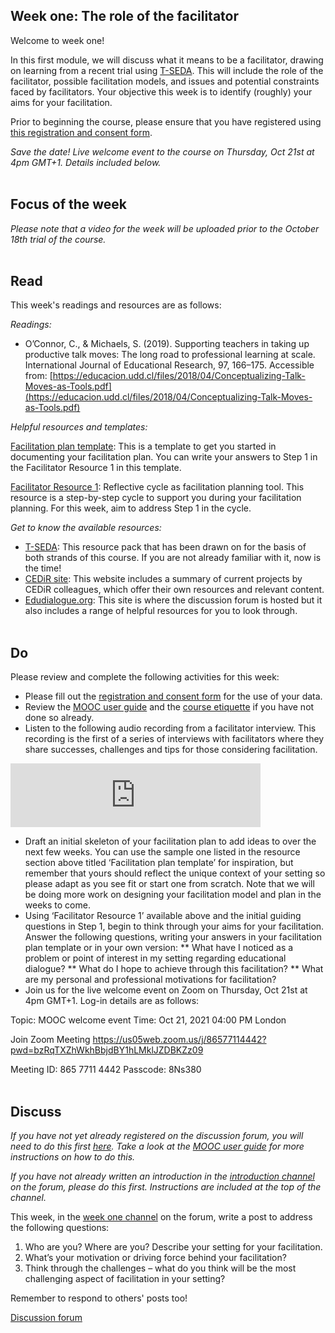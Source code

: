 ## Week one: The role of the facilitator


Welcome to week one!


In this first module, we will discuss what it means to be a facilitator, drawing on learning from a recent trial using [T-SEDA](https://www.educ.cam.ac.uk/research/programmes/tseda/). This will include the role of the facilitator, possible facilitation models, and issues and potential constraints faced by facilitators. Your objective this week is to identify (roughly) your aims for your facilitation.

Prior to beginning the course, please ensure that you have registered using [this registration and consent form](https://docs.google.com/forms/d/e/1FAIpQLSdVGqzG-GIDHSu8U08oDWFrMHdD8bd1ignlVQ5tUBtrw8dpPw/viewform?usp=sf_link).

_Save the date! Live welcome event to the course on Thursday, Oct 21st at 4pm GMT+1. Details included below._
<br/><br/>
## Focus of the week

_Please note that a video for the week will be uploaded prior to the October 18th trial of the course._
<br/><br/>
## Read

This week's readings and resources are as follows:

*Readings:*

* O’Connor, C., & Michaels, S. (2019). Supporting teachers in taking up productive talk moves: The long road to professional learning at scale. International Journal of Educational Research, 97, 166–175. Accessible from: [https://educacion.udd.cl/files/2018/04/Conceptualizing-Talk-Moves-as-Tools.pdf](https://educacion.udd.cl/files/2018/04/Conceptualizing-Talk-Moves-as-Tools.pdf)

*Helpful resources and templates:*

[Facilitation plan template](https://mbrugha.github.io/course-in-a-box/img/Facilitation_plan_template.docx): This is a template to get you started in documenting your facilitation plan. You can write your answers to Step 1 in the Facilitator Resource 1 in this template.

[Facilitator Resource 1](https://mbrugha.github.io/course-in-a-box/img/Resource1.pdf): Reflective cycle as facilitation planning tool. This resource is a step-by-step cycle to support you during your facilitation planning. For this week, aim to address Step 1 in the cycle.

*Get to know the available resources:*

* [T-SEDA](https://www.educ.cam.ac.uk/research/programmes/tseda/): This resource pack that has been drawn on for the basis of both strands of this course. If you are not already familiar with it, now is the time!
* [CEDiR site](https://www.educ.cam.ac.uk/research/groups/cedir/): This website includes a summary of current projects by CEDiR colleagues, which offer their own resources and relevant content.
* [Edudialogue.org](https://www.edudialogue.org/): This site is where the discussion forum is hosted but it also includes a range of helpful resources for you to look through.
<br/><br/>
## Do

Please review and complete the following activities for this week:

* Please fill out the [registration and consent form](https://docs.google.com/forms/d/e/1FAIpQLSdVGqzG-GIDHSu8U08oDWFrMHdD8bd1ignlVQ5tUBtrw8dpPw/viewform?usp=sf_link) for the use of your data.
* Review the [MOOC user guide](https://mbrugha.github.io/course-in-a-box/modules/introduction/MOOC-user-guide/) and the [course etiquette](https://mbrugha.github.io/course-in-a-box/modules/introduction/course-etiquette/) if you have not done so already.
* Listen to the following audio recording from a facilitator interview. This recording is the first of a series of interviews with facilitators where they share successes, challenges and tips for those considering facilitation.

<iframe src="https://anchor.fm/meaghan-brugha/embed/episodes/Educational-dialogue-Facilitator-interview-1-ertfu3/a-a4rs7vm" height="102px" width="400px" frameborder="0" scrolling="no"></iframe>

* Draft an initial skeleton of your facilitation plan to add ideas to over the next few weeks. You can use the sample one listed in the resource section above titled ‘Facilitation plan template’ for inspiration, but remember that yours should reflect the unique context of your setting so please adapt as you see fit or start one from scratch. Note that we will be doing more work on designing your facilitation model and plan in the weeks to come.
* Using ‘Facilitator Resource 1’ available above and the initial guiding questions in Step 1, begin to think through your aims for your facilitation. Answer the following questions, writing your answers in your facilitation plan template or in your own version:
** What have I noticed as a problem or point of interest in my setting regarding educational dialogue?
** What do I hope to achieve through this facilitation?
** What are my personal and professional motivations for facilitation?
* Join us for the live welcome event on Zoom on Thursday, Oct 21st at 4pm GMT+1. Log-in details are as follows:

Topic: MOOC welcome event
Time: Oct 21, 2021 04:00 PM London

Join Zoom Meeting
https://us05web.zoom.us/j/86577114442?pwd=bzRqTXZhWkhBbjdBY1hLMklJZDBKZz09

Meeting ID: 865 7711 4442
Passcode: 8Ns380
<br/><br/>
## Discuss

*If you have not yet already registered on the discussion forum, you will need to do this first [here](https://www.edudialogue.org/forum/mooc-for-facilitators/). Take a look at the [MOOC user guide](https://mbrugha.github.io/course-in-a-box/modules/introduction/MOOC-user-guide/) for more instructions on how to do this.*

*If you have not already written an introduction in the [introduction channel](https://www.edudialogue.org/forum/mooc-for-facilitators/introductions-3/#post-263) on the forum, please do this first. Instructions are included at the top of the channel.*

This week, in the [week one channel](https://www.edudialogue.org/forum/mooc-for-facilitators/week-one-the-role-of-the-facilitator-3/) on the forum, write a post to address the following questions:

1. Who are you? Where are you? Describe your setting for your facilitation.
2. What’s your motivation or driving force behind your facilitation?
3. Think through the challenges – what do you think will be the most challenging aspect of facilitation in your setting?

Remember to respond to others' posts too!

<a class="btn btn-primary" href="https://www.edudialogue.org/forum/mooc-for-facilitators/"><i class="fa fa-home"></i> Discussion forum</a>
<br/><br/>
